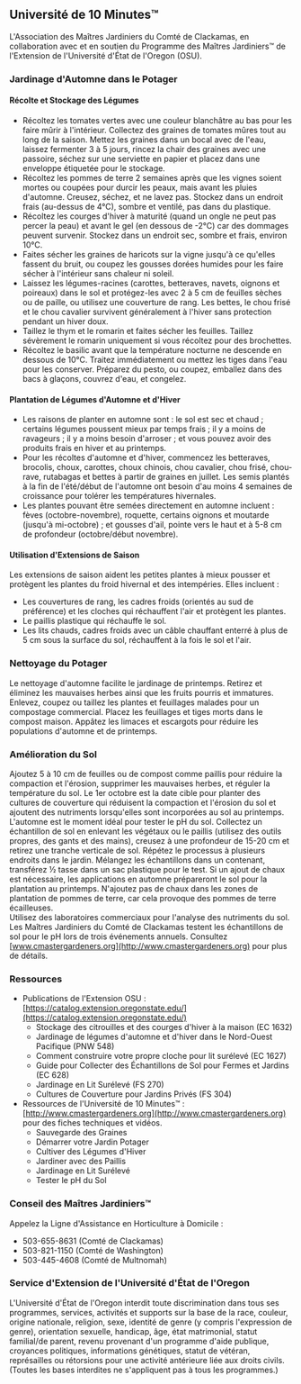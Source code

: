 ## Université de 10 Minutes™  
L'Association des Maîtres Jardiniers du Comté de Clackamas, en collaboration avec et en soutien du Programme des Maîtres Jardiniers™ de l'Extension de l'Université d'État de l'Oregon (OSU).  

### Jardinage d'Automne dans le Potager  

#### Récolte et Stockage des Légumes  
- Récoltez les tomates vertes avec une couleur blanchâtre au bas pour les faire mûrir à l'intérieur. Collectez des graines de tomates mûres tout au long de la saison. Mettez les graines dans un bocal avec de l'eau, laissez fermenter 3 à 5 jours, rincez la chair des graines avec une passoire, séchez sur une serviette en papier et placez dans une enveloppe étiquetée pour le stockage.  
- Récoltez les pommes de terre 2 semaines après que les vignes soient mortes ou coupées pour durcir les peaux, mais avant les pluies d'automne. Creusez, séchez, et ne lavez pas. Stockez dans un endroit frais (au-dessus de 4°C), sombre et ventilé, pas dans du plastique.  
- Récoltez les courges d'hiver à maturité (quand un ongle ne peut pas percer la peau) et avant le gel (en dessous de -2°C) car des dommages peuvent survenir. Stockez dans un endroit sec, sombre et frais, environ 10°C.  
- Faites sécher les graines de haricots sur la vigne jusqu'à ce qu'elles fassent du bruit, ou coupez les gousses dorées humides pour les faire sécher à l'intérieur sans chaleur ni soleil.  
- Laissez les légumes-racines (carottes, betteraves, navets, oignons et poireaux) dans le sol et protégez-les avec 2 à 5 cm de feuilles sèches ou de paille, ou utilisez une couverture de rang. Les bettes, le chou frisé et le chou cavalier survivent généralement à l'hiver sans protection pendant un hiver doux.  
- Taillez le thym et le romarin et faites sécher les feuilles. Taillez sévèrement le romarin uniquement si vous récoltez pour des brochettes.  
- Récoltez le basilic avant que la température nocturne ne descende en dessous de 10°C. Traitez immédiatement ou mettez les tiges dans l'eau pour les conserver. Préparez du pesto, ou coupez, emballez dans des bacs à glaçons, couvrez d'eau, et congelez.  

#### Plantation de Légumes d'Automne et d'Hiver  
- Les raisons de planter en automne sont : le sol est sec et chaud ; certains légumes poussent mieux par temps frais ; il y a moins de ravageurs ; il y a moins besoin d'arroser ; et vous pouvez avoir des produits frais en hiver et au printemps.  
- Pour les récoltes d'automne et d'hiver, commencez les betteraves, brocolis, choux, carottes, choux chinois, chou cavalier, chou frisé, chou-rave, rutabagas et bettes à partir de graines en juillet. Les semis plantés à la fin de l'été/début de l'automne ont besoin d'au moins 4 semaines de croissance pour tolérer les températures hivernales.  
- Les plantes pouvant être semées directement en automne incluent : fèves (octobre-novembre), roquette, certains oignons et moutarde (jusqu'à mi-octobre) ; et gousses d'ail, pointe vers le haut et à 5-8 cm de profondeur (octobre/début novembre).  

#### Utilisation d'Extensions de Saison  
Les extensions de saison aident les petites plantes à mieux pousser et protègent les plantes du froid hivernal et des intempéries. Elles incluent :  
- Les couvertures de rang, les cadres froids (orientés au sud de préférence) et les cloches qui réchauffent l'air et protègent les plantes.  
- Le paillis plastique qui réchauffe le sol.  
- Les lits chauds, cadres froids avec un câble chauffant enterré à plus de 5 cm sous la surface du sol, réchauffent à la fois le sol et l'air.  

### Nettoyage du Potager  
Le nettoyage d'automne facilite le jardinage de printemps. Retirez et éliminez les mauvaises herbes ainsi que les fruits pourris et immatures. Enlevez, coupez ou taillez les plantes et feuillages malades pour un compostage commercial. Placez les feuillages et tiges morts dans le compost maison. Appâtez les limaces et escargots pour réduire les populations d'automne et de printemps.  

### Amélioration du Sol  
Ajoutez 5 à 10 cm de feuilles ou de compost comme paillis pour réduire la compaction et l'érosion, supprimer les mauvaises herbes, et réguler la température du sol. Le 1er octobre est la date cible pour planter des cultures de couverture qui réduisent la compaction et l'érosion du sol et ajoutent des nutriments lorsqu'elles sont incorporées au sol au printemps.  
L'automne est le moment idéal pour tester le pH du sol. Collectez un échantillon de sol en enlevant les végétaux ou le paillis (utilisez des outils propres, des gants et des mains), creusez à une profondeur de 15-20 cm et retirez une tranche verticale de sol. Répétez le processus à plusieurs endroits dans le jardin. Mélangez les échantillons dans un contenant, transférez ½ tasse dans un sac plastique pour le test. Si un ajout de chaux est nécessaire, les applications en automne prépareront le sol pour la plantation au printemps. N'ajoutez pas de chaux dans les zones de plantation de pommes de terre, car cela provoque des pommes de terre écailleuses.  
Utilisez des laboratoires commerciaux pour l'analyse des nutriments du sol. Les Maîtres Jardiniers du Comté de Clackamas testent les échantillons de sol pour le pH lors de trois événements annuels. Consultez [www.cmastergardeners.org](http://www.cmastergardeners.org) pour plus de détails.  

### Ressources  
- Publications de l'Extension OSU : [https://catalog.extension.oregonstate.edu/](https://catalog.extension.oregonstate.edu/)  
  - Stockage des citrouilles et des courges d'hiver à la maison (EC 1632)  
  - Jardinage de légumes d'automne et d'hiver dans le Nord-Ouest Pacifique (PNW 548)  
  - Comment construire votre propre cloche pour lit surélevé (EC 1627)  
  - Guide pour Collecter des Échantillons de Sol pour Fermes et Jardins (EC 628)  
  - Jardinage en Lit Surélevé (FS 270)  
  - Cultures de Couverture pour Jardins Privés (FS 304)  
- Ressources de l'Université de 10 Minutes™ : [http://www.cmastergardeners.org](http://www.cmastergardeners.org) pour des fiches techniques et vidéos.  
  - Sauvegarde des Graines  
  - Démarrer votre Jardin Potager  
  - Cultiver des Légumes d'Hiver  
  - Jardiner avec des Paillis  
  - Jardinage en Lit Surélevé  
  - Tester le pH du Sol  

### Conseil des Maîtres Jardiniers™  
Appelez la Ligne d'Assistance en Horticulture à Domicile :  
- 503-655-8631 (Comté de Clackamas)  
- 503-821-1150 (Comté de Washington)  
- 503-445-4608 (Comté de Multnomah)  

### Service d'Extension de l'Université d'État de l'Oregon  
L'Université d'État de l'Oregon interdit toute discrimination dans tous ses programmes, services, activités et supports sur la base de la race, couleur, origine nationale, religion, sexe, identité de genre (y compris l'expression de genre), orientation sexuelle, handicap, âge, état matrimonial, statut familial/de parent, revenu provenant d'un programme d'aide publique, croyances politiques, informations génétiques, statut de vétéran, représailles ou rétorsions pour une activité antérieure liée aux droits civils. (Toutes les bases interdites ne s'appliquent pas à tous les programmes.)  